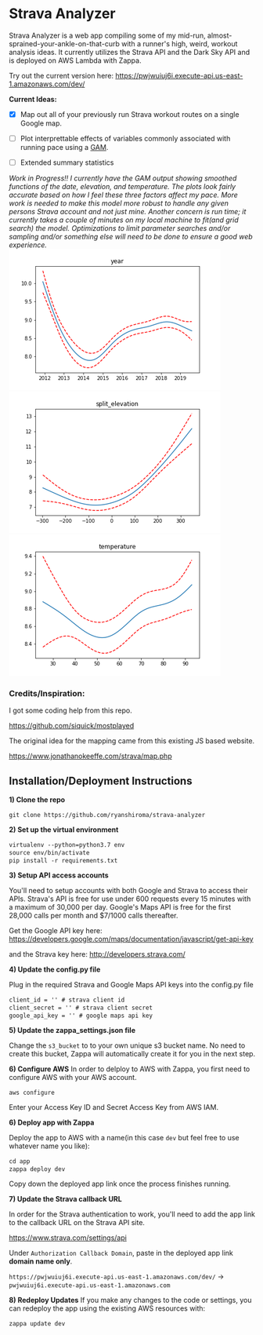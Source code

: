 # Strava Analyzer


Strava Analyzer is a web app compiling some of my mid-run, almost-sprained-your-ankle-on-that-curb with a runner's high, weird, workout analysis ideas. It currently utilizes the Strava API and the Dark Sky API and is deployed on AWS Lambda with Zappa.

Try out the current version here: https://pwjwuiuj6i.execute-api.us-east-1.amazonaws.com/dev/


**Current Ideas:**

- [x] Map out all of your previously run Strava workout routes on a single Google map. 

- [ ]  Plot interprettable effects of variables commonly associated with running pace using a [GAM](https://en.wikipedia.org/wiki/Generalized_additive_model).

- [ ] Extended summary statistics


*Work in Progress!!*
*I currently have the GAM output showing smoothed functions of the date, elevation, and temperature. The plots look fairly accurate based on how I feel these three factors affect my pace. More work is needed to make this model more robust to handle any given persons Strava account and not just mine. Another concern is run time; it currently takes a couple of minutes on my local machine to fit(and grid search) the model. Optimizations to limit parameter searches and/or sampling and/or something else will need to be done to ensure a good web experience.*
![year](year.png)
![elevation](elevation.png)
![temp](temp.png)

### Credits/Inspiration:

I got some coding help from this repo.

https://github.com/siquick/mostplayed

The original idea for the mapping came from this existing JS based website.

https://www.jonathanokeeffe.com/strava/map.php



## Installation/Deployment Instructions

**1) Clone the repo**
```
git clone https://github.com/ryanshiroma/strava-analyzer
```

**2) Set up the virtual environment**
```
virtualenv --python=python3.7 env
source env/bin/activate
pip install -r requirements.txt
```

**3) Setup API access accounts**

You'll need to setup accounts with both Google and Strava to access their APIs.
Strava's API is free for use under 600 requests every 15 minutes with a maximum of 30,000 per day.
Google's Maps API is free for the first 28,000 calls per month and $7/1000 calls thereafter. 

Get the Google API key here:
https://developers.google.com/maps/documentation/javascript/get-api-key

and the Strava key here: 
http://developers.strava.com/

**4) Update the config.py file**

Plug in the required Strava and Google Maps API keys into the config.py file
```
client_id = '' # strava client id
client_secret = '' # strava client secret
google_api_key = '' # google maps api key
```

**5) Update the zappa_settings.json file**

Change the `s3_bucket` to to your own unique s3 bucket name. No need to create this bucket, Zappa will automatically create it for you in the next step.

**6) Configure AWS**
In order to delploy to AWS with Zappa, you first need to configure AWS with your AWS account.
```
aws configure
```
Enter your Access Key ID and Secret Access Key from AWS IAM.

**6) Deploy app with Zappa**

Deploy the app to AWS with a name(in this case `dev` but feel free to use whatever name you like):
```
cd app
zappa deploy dev
```
Copy down the deployed app link once the process finishes running.

**7) Update the Strava callback URL**

In order for the Strava authentication to work, you'll need to add the app link to the callback URL on the Strava API site.

https://www.strava.com/settings/api

Under `Authorization Callback Domain`, paste in the deployed app link **domain name only**.

`https://pwjwuiuj6i.execute-api.us-east-1.amazonaws.com/dev/` -> `pwjwuiuj6i.execute-api.us-east-1.amazonaws.com`


**8) Redeploy Updates**
If you make any changes to the code or settings, you can redeploy the app using the existing AWS resources with:
```
zappa update dev
```





